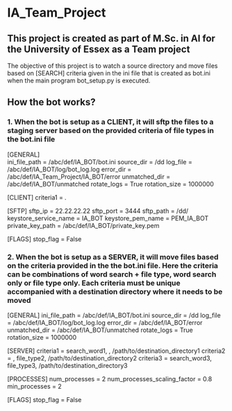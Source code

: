 # IA_Team_Project

## This project is created as part of M.Sc. in AI for the University of Essex as a Team project

The objective of this project is to watch a source directory and move files based on [SEARCH] criteria given in the ini file that is created as bot.ini when the main program bot_setup.py is executed.

## How the bot works?

### 1. When the bot is setup as a CLIENT, it will sftp the files to a staging server based on the provided criteria of file types in the bot.ini file

[GENERAL]<br/>
ini_file_path = /abc/def/IA_BOT/bot.ini
source_dir = /dd
log_file = /abc/def/IA_BOT/log/bot_log.log
error_dir = /abc/def/IA_Team_Project/IA_BOT/error
unmatched_dir = /abc/def/IA_BOT/unmatched
rotate_logs = True
rotation_size = 1000000

[CLIENT]
criteria1 = *.*

[SFTP]
sftp_ip = 22.22.22.22
sftp_port = 3444
sftp_path = /dd/
keystore_service_name = IA_BOT
keystore_pem_name = PEM_IA_BOT
private_key_path = /abc/def/IA_BOT/private_key.pem

[FLAGS]
stop_flag = False

### 2. When the bot is setup as a SERVER, it will move files based on the criteria provided in the the bot.ini file. Here the criteria can be combinations of word search + file type, word search only or file type only. Each criteria must be unique accompanied with a destination directory where it needs to be moved

[GENERAL]
ini_file_path = /abc/def/IA_BOT/bot.ini
source_dir = /dd
log_file = /abc/def/IA_BOT/log/bot_log.log
error_dir = /abc/def/IA_BOT/error
unmatched_dir = /abc/def/IA_BOT/unmatched
rotate_logs = True
rotation_size = 1000000

[SERVER]
criteria1 = search_word1, , /path/to/destination_directory1
criteria2 = , file_type2, /path/to/destination_directory2
criteria3 = search_word3, file_type3, /path/to/destination_directory3

[PROCESSES]
num_processes = 2
num_processes_scaling_factor = 0.8
min_processes = 2

[FLAGS]
stop_flag = False
